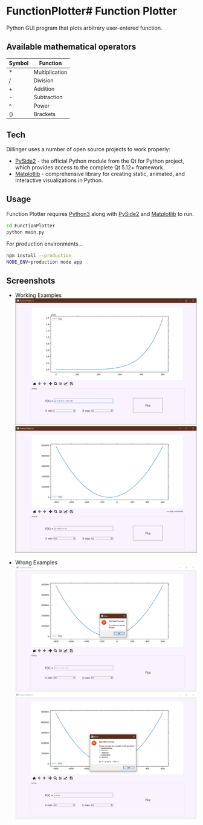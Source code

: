 # FunctionPlotter# Function Plotter
Python GUI program that plots arbitrary user-entered function.

## Available mathematical operators

| Symbol | Function |
| ------ | ------ |
| * | Multiplication |
| / | Division |
| + | Addition |
| - | Subtraction |
| ^ | Power |
| () | Brackets |

## Tech

Dillinger uses a number of open source projects to work properly:

- [PySide2](https://pypi.org/project/PySide2/) - the official Python module from the Qt for Python project, which provides access to the complete Qt 5.12+ framework.
- [Matplotlib](https://matplotlib.org/) - comprehensive library for creating static, animated, and interactive visualizations in Python.

## Usage

Function Plotter requires [Python3](https://www.python.org/downloads/) along with [PySide2](https://pypi.org/project/PySide2/) and [Matplotlib](https://matplotlib.org/) to run.
```sh
cd FunctionPlotter
python main.py
```

For production environments...

```sh
npm install --production
NODE_ENV=production node app
```

## Screenshots

* Working Examples
![](screenshots/working1.PNG)
![](screenshots/working2.PNG)


* Wrong Examples
![](screenshots/wrong1.PNG)
![](screenshots/wrong2.PNG)
